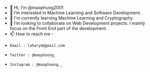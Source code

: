- 👋 Hi, I’m @maophung2001
- 👀 I’m interested in Machine Learning and Software Development.
- 🌱 I'm currently learning Machine Learning and Cryptography.
- 💞️ I’m looking to collaborate on Web Development projects. I mainly focus on the Front End part of the development.
- 📫 How to reach me -
-     Email : laharym@gmail.com
-     Twitter : @maophoong_
-     Instagram : @maophoong._

<!---
maophung2001/maophung2001 is a ✨ special ✨ repository because its `README.md` (this file) appears on your GitHub profile.
You can click the Preview link to take a look at your changes.
--->

